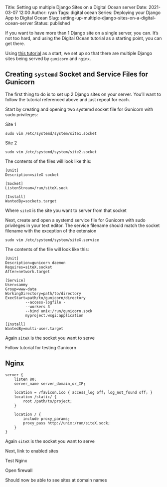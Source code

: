 Title: Setting up multiple Django Sites on a Digital Ocean server
Date: 2021-03-07 12:00
Author: ryan
Tags: digital ocean
Series: Deploying your Django App to Digital Ocean
Slug: setting-up-multiple-django-sites-on-a-digital-ocean-server
Status: published

If you want to have more than 1 Django site on a single server, you can. It’s not too hard, and using the Digital Ocean tutorial as a starting point, you can get there.

Using [this tutorial](https://www.digitalocean.com/community/tutorials/how-to-set-up-django-with-postgres-nginx-and-gunicorn-on-ubuntu-18-04) as a start, we set up so that there are multiple Django sites being served by `gunicorn` and `nginx`.

## Creating `systemd` Socket and Service Files for Gunicorn

The first thing to do is to set up 2 Django sites on your server. You’ll want to follow the tutorial referenced above and just repeat for each.

Start by creating and opening two systemd socket file for Gunicorn with sudo privileges:

Site 1

``` {.wp-block-code}
sudo vim /etc/systemd/system/site1.socket
```

Site 2

``` {.wp-block-code}
sudo vim /etc/systemd/system/site2.socket
```

The contents of the files will look like this:

``` {.wp-block-code}
[Unit]
Description=siteX socket

[Socket]
ListenStream=/run/siteX.sock

[Install]
WantedBy=sockets.target
```

Where `siteX` is the site you want to server from that socket

Next, create and open a systemd service file for Gunicorn with sudo privileges in your text editor. The service filename should match the socket filename with the exception of the extension

``` {.wp-block-code}
sudo vim /etc/systemd/system/siteX.service
```

The contents of the file will look like this:

``` {.wp-block-code}
[Unit]
Description=gunicorn daemon
Requires=siteX.socket
After=network.target

[Service]
User=sammy
Group=www-data
WorkingDirectory=path/to/directory
ExecStart=path/to/gunicorn/directory   
         --access-logfile -   
         --workers 3   
         --bind unix:/run/gunicorn.sock   
         myproject.wsgi:application

[Install]
WantedBy=multi-user.target
```

Again `siteX` is the socket you want to serve

Follow tutorial for testing Gunicorn

## Nginx

``` {.wp-block-code}
server {
    listen 80;
    server_name server_domain_or_IP;

    location = /favicon.ico { access_log off; log_not_found off; }
    location /static/ {
        root /path/to/project;
    }

    location / {
        include proxy_params;
        proxy_pass http://unix:/run/siteX.sock;
    }
}
```

Again `siteX` is the socket you want to serve

Next, link to enabled sites

Test Nginx

Open firewall

Should now be able to see sites at domain names
